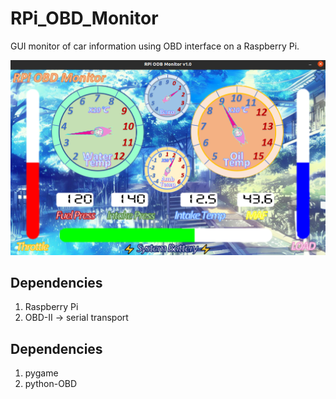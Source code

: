 # RPi_OBD_Monitor
GUI monitor of car information using OBD interface on a Raspberry Pi.

![image](https://github.com/StarRealMan/RPi_OBD_Monitor/blob/main/image/show.png?raw=true)

## Dependencies
1. Raspberry Pi
2. OBD-II -> serial transport

## Dependencies

1. pygame
2. python-OBD